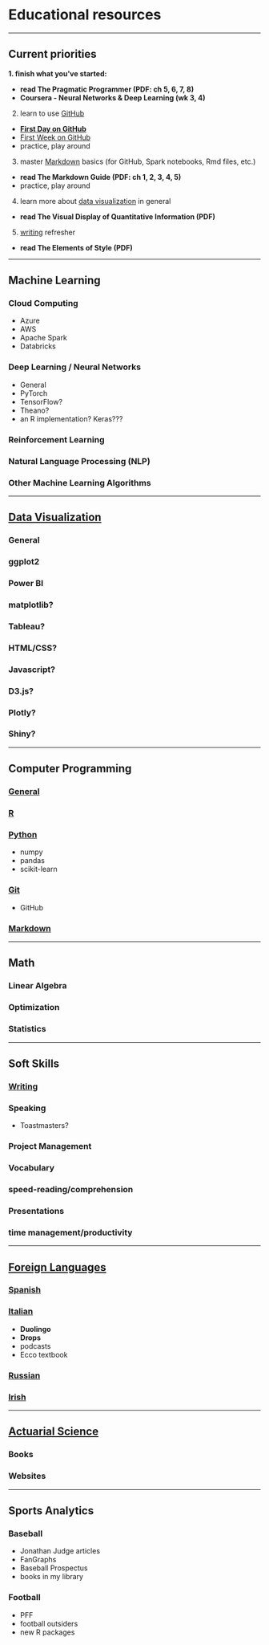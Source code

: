 # Educational resources

---

## Current priorities
**1. finish what you've started:**
  - **read The Pragmatic Programmer (PDF: ch 5, 6, 7, 8)**
  - **Coursera - Neural Networks & Deep Learning (wk 3, 4)**
2. learn to use [GitHub](https://github.com/adilw893/education/tree/main/git)
  - **[First Day on GitHub](https://lab.github.com/githubtraining/first-day-on-github)**
  - [First Week on GitHub](https://lab.github.com/githubtraining/first-week-on-github)
  - practice, play around
3. master [Markdown](https://github.com/adilw893/education/tree/main/markdown) basics (for GitHub, Spark notebooks, Rmd files, etc.)
  - **read The Markdown Guide (PDF: ch 1, 2, 3, 4, 5)**
  - practice, play around
4. learn more about [data visualization](https://github.com/adilw893/education/tree/main/data-visualization) in general
  - **read The Visual Display of Quantitative Information (PDF)**
5. [writing](https://github.com/adilw893/education/tree/main/writing) refresher
  - **read The Elements of Style (PDF)**

---

## Machine Learning
### Cloud Computing
- Azure
- AWS
- Apache Spark
- Databricks
### Deep Learning / Neural Networks
- General
- PyTorch
- TensorFlow?
- Theano?
- an R implementation? Keras???
### Reinforcement Learning
### Natural Language Processing (NLP)
### Other Machine Learning Algorithms

---

## [Data Visualization](https://github.com/adilw893/education/tree/main/data-visualization)
### General
### ggplot2
### Power BI
### matplotlib?
### Tableau?
### HTML/CSS?
### Javascript?
### D3.js?
### Plotly?
### Shiny?


---

## Computer Programming
### [General](https://github.com/adilw893/education/tree/main/computer-programming)
### [R](https://github.com/adilw893/education/tree/main/r-programming)
### [Python](https://github.com/adilw893/education/tree/main/python)
- numpy
- pandas
- scikit-learn
### [Git](https://github.com/adilw893/education/tree/main/git)
- GitHub
### [Markdown](https://github.com/adilw893/education/tree/main/markdown)

---

## Math
### Linear Algebra
### Optimization
### Statistics

---

## Soft Skills
### [Writing](https://github.com/adilw893/education/tree/main/writing)
### Speaking
- Toastmasters?
### Project Management
### Vocabulary
### speed-reading/comprehension
### Presentations
### time management/productivity


---

## [Foreign Languages](https://github.com/adilw893/education/tree/main/foreign-languages)
### [Spanish](https://github.com/adilw893/education/tree/main/foreign-languages/spanish)
### [Italian](https://github.com/adilw893/education/tree/main/foreign-languages/italian)
- **Duolingo**
- **Drops**
- podcasts
- Ecco textbook
### [Russian](https://github.com/adilw893/education/tree/main/foreign-languages/russian)
### [Irish](https://github.com/adilw893/education/tree/main/foreign-languages/irish)

---

## [Actuarial Science](https://github.com/adilw893/education/blob/main/actuarial-science)
### Books
### Websites

---

## Sports Analytics
### Baseball
- Jonathan Judge articles
- FanGraphs
- Baseball Prospectus
- books in my library

### Football
- PFF
- football outsiders
- new R packages
